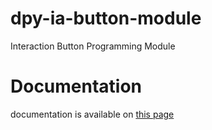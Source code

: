 # dpy-ia-button-module
Interaction Button Programming Module

# Documentation
documentation is available on [this page](https://gist.github.com/CyberRex0/18410693de8fb8704f40a970cfd54fae)

